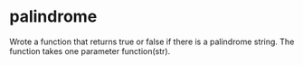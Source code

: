 # palindrome
Wrote a function that returns true or false  if there is a palindrome string. The function takes one parameter function(str).


